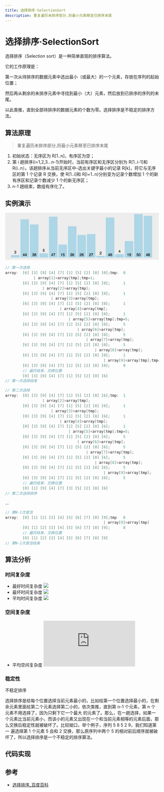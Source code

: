 ```yaml
---
title: 选择排序·SelectionSort
description: 重复遍历未排序部分,将最小元素移至已排序末尾
---
```


# 选择排序·SelectionSort

选择排序（Selection sort）是一种简单直观的排序算法。

它的工作原理是：

第一次从待排序的数据元素中选出最小（或最大）的一个元素，存放在序列的起始位置；

然后再从剩余的未排序元素中寻找到最小（大）元素，然后放到已排序的序列的末尾。

以此类推，直到全部待排序的数据元素的个数为零。选择排序是不稳定的排序方法。

## 算法原理

> 重复遍历未排序部分,将最小元素移至已排序末尾

1. 初始状态：无序区为 R[1..n]，有序区为空；
2. 第 i 趟排序(i=1,2,3…n-1)开始时，当前有序区和无序区分别为 R[1..i-1]和 R(i..n）。该趟排序从当前无序区中-选出关键字最小的记录 R[k]，将它与无序区的第 1 个记录 R 交换，使 R[1..i]和
   R[i+1..n)分别变为记录个数增加 1 个的新有序区和记录个数减少 1 个的新无序区；
3. n-1 趟结束，数组有序化了。

## 实例演示

![](./SelectionSort.gif)

```c
// 第一次选择
array:  [6] [3] [9] [4] [7] [1] [5] [2] [8] [0];tmp:  0
             | array[1]<array[tmp];tmp=1;
        [6] [3] [9] [4] [7] [1] [5] [2] [8] [0];      1
                 | array[2]>array[tmp];
        [6] [3] [9] [4] [7] [1] [5] [2] [8] [0];      1
                     | array[3]>array[tmp];
        [6] [3] [9] [4] [7] [1] [5] [2] [8] [0];      1
                         | array[4]>array[tmp];
        [6] [3] [9] [4] [7] [1] [5] [2] [8] [0];      1
                             | array[5]<array[tmp];tmp=5;
        [6] [3] [9] [4] [7] [1] [5] [2] [8] [0];      5
                                 | array[6]>array[tmp];
        [6] [3] [9] [4] [7] [1] [5] [2] [8] [0];      5
                                     | array[7]>array[tmp];
        [6] [3] [9] [4] [7] [1] [5] [2] [8] [0];      5
                                         | array[8]>array[tmp];
        [6] [3] [9] [4] [7] [1] [5] [2] [8] [0];      1
                                             | array[9]<array[tmp];tmp=9;
        [6] [3] [9] [4] [7] [1] [5] [2] [8] [0];      9
        // 遍历结束，交换位置
        [0] [3] [9] [4] [7] [1] [5] [2] [8] [6]
// 第一次选择结束
```

```c
// 第二次选择
array:  [0] [3] [9] [4] [7] [1] [5] [2] [8] [6];tmp:  1
                 | array[2]>array[tmp];
        [0] [3] [9] [4] [7] [1] [5] [2] [8] [6];      1
                     | array[3]>array[tmp];
        [0] [3] [9] [4] [7] [1] [5] [2] [8] [6];      1
                         | array[4]>array[tmp];
        [0] [3] [9] [4] [7] [1] [5] [2] [8] [6];      1
                             | array[5]<array[tmp];tmp=5;
        [0] [3] [9] [4] [7] [1] [5] [2] [8] [6];      5
                                 | array[6]>array[tmp];
        [0] [3] [9] [4] [7] [1] [5] [2] [8] [6];      5
                                     | array[7]>array[tmp];
        [0] [3] [9] [4] [7] [1] [5] [2] [8] [6];      5
                                         | array[8]>array[tmp];
        [0] [3] [9] [4] [7] [1] [5] [2] [8] [6];      5
                                             | array[9]>array[tmp];
        [0] [3] [9] [4] [7] [1] [5] [2] [8] [6];      5
        // 遍历结束，交换位置
        [0] [1] [9] [4] [7] [3] [5] [2] [8] [6]
// 第二次选择排序
```

...

```c
// 第N-1次冒泡
array:  [0] [1] [2] [3] [4] [5] [6] [7] [8] [9];tmp   8
                                             | array[9]>array[tmp]
        [0] [1] [2] [3] [4] [5] [6] [7] [8] [9];      8
        // 遍历结束，交换位置
        [0] [1] [2] [3] [4] [5] [6] [7] [8] [9]
// 第N-1次冒泡结束
```

## 算法分析

### 时间复杂度

- 最好时间复杂度 ![](<https://latex.codecogs.com/png.latex?C_{min}=\frac{n(n-1)}{2};M_{min}=0;O(n^{2});>)
- 最坏时间复杂度 ![](<https://latex.codecogs.com/png.latex?C_{max}=\frac{n(n-1)}{2};M_{max}=\frac{3n(n-1)}{2};O(n^{2});>)
- 平均时间复杂度 ![](<https://latex.codecogs.com/png.latex?O(n^{2});>)

### 空间复杂度

- 平均空间复杂度 ![](<https://latex.codecogs.com/png.latex?O(1);>)

### 稳定性

不稳定排序

选择排序是给每个位置选择当前元素最小的，比如给第一个位置选择最小的，在剩余元素里面给第二个元素选择第二小的，依次类推，直到第 n-1 个元素，第 n 个元素不用选择了，因为只剩下它一个最大
的元素了。那么，在一趟选择，如果一个元素比当前元素小，而该小的元素又出现在一个和当前元素相等的元素后面，那么交换后稳定性就被破坏了。比较拗口，举个例子，序列 5 8 5 2 9，我们知道第一
遍选择第 1 个元素 5 会和 2 交换，那么原序列中两个 5 的相对前后顺序就被破坏了，所以选择排序是一个不稳定的排序算法。

## 代码实现

<!-- <code-group>
<code-block title="JavaScript">
<<< @/scripts/js/algorithm/selectionSort.js
</code-block>
</code-group> -->

## 参考

- [选择排序\_百度百科](https://baike.baidu.com/item/%E9%80%89%E6%8B%A9%E6%8E%92%E5%BA%8F)
